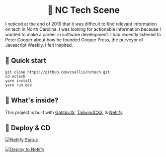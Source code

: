 <h1 align="center">
  🏴󠁵󠁳󠁮󠁣󠁿 NC Tech Scene
</h1>

I noticed at the end of 2019 that it was difficult to find relevant information on tech in North Carolina. I was looking for actionable information because I wanted to make a career in software development. I had recently listened to Peter Cooper about how he founded Cooper Press, the purveyor of Javascript Weekly. I felt inspired.

## 🚀 Quick start

```
git clone https://github.com/csellis/nctech.git
cd nctech
yarn install
yarn run dev
```

## 🧐 What's inside?

This project is built with [GatsbyJS][gatsby], [TailwindCSS][tailwind], & [Netlify][netlify]. 

## 💫 Deploy & CD

[![Netlify Status](https://api.netlify.com/api/v1/badges/64f2bb05-c466-4bd8-98e9-853d802fc353/deploy-status)](https://app.netlify.com/sites/nctech/deploys)

[![Deploy to Netlify](https://www.netlify.com/img/deploy/button.svg)](https://app.netlify.com/start/deploy?repository=https://github.com/gatsbyjs/gatsby-starter-default)


[gatsby]: https://www.gatsbyjs.com/
[tailwind]: https://www.tailwindcss.com/
[netlify]: https://www.netlify.com
